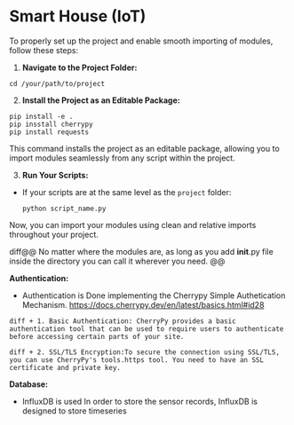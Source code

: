 # Smart House (IoT)

To properly set up the project and enable smooth importing of modules, follow these steps:

1. **Navigate to the Project Folder:**
```
cd /your/path/to/project
```
2. **Install the Project as an Editable Package:**
```
pip install -e .
pip insstall cherrypy
pip install requests
```

This command installs the project as an editable package, allowing you to import modules seamlessly from any script within the project.


3. **Run Your Scripts:**
- If your scripts are at the same level as the `project` folder:
  ```
  python script_name.py
  ```
Now, you can import your modules using clean and relative imports throughout your project.

diff@@ No matter where the modules are, as long as you add __init__.py file inside the directory you can call it wherever you need. @@


**Authentication:**
- Authentication is Done implementing the Cherrypy Simple Authetication Mechanism. https://docs.cherrypy.dev/en/latest/basics.html#id28
```
diff + 1. Basic Authentication: CherryPy provides a basic authentication tool that can be used to require users to authenticate before accessing certain parts of your site.

diff + 2. SSL/TLS Encryption:To secure the connection using SSL/TLS, you can use CherryPy's tools.https tool. You need to have an SSL certificate and private key.
```

**Database:**
- InfluxDB is used In order to store the sensor records, InfluxDB is designed to store timeseries